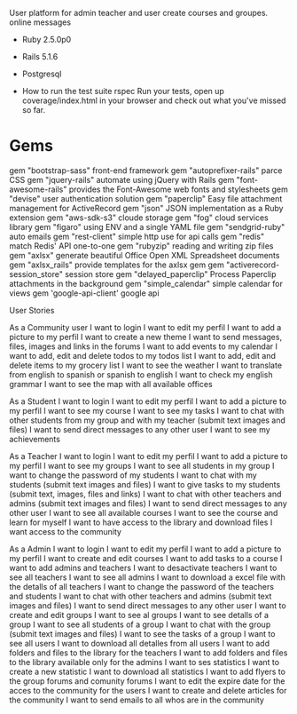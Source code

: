 User platform for admin teacher and user
create courses and groupes.
online messages

* Ruby 2.5.0p0

* Rails 5.1.6

* Postgresql

* How to run the test suite
rspec
Run your tests, open up coverage/index.html in your browser and check out what you've missed so far.

# Gems
gem "bootstrap-sass"
front-end framework
gem "autoprefixer-rails"
parce CSS
gem "jquery-rails"
automate using jQuery with Rails
gem "font-awesome-rails"
provides the Font-Awesome web fonts and stylesheets
gem "devise"
user authentication solution
gem "paperclip"
Easy file attachment management for ActiveRecord
gem "json"
JSON implementation as a Ruby extension
gem "aws-sdk-s3"
cloude storage
gem "fog"
cloud services library
gem "figaro"
using ENV and a single YAML file
gem "sendgrid-ruby"
auto emails
gem "rest-client"
simple http use for api calls
gem "redis"
match Redis' API one-to-one
gem "rubyzip"
reading and writing zip files
gem "axlsx"
generate beautiful Office Open XML Spreadsheet documents 
gem "axlsx_rails"
provide templates for the axlsx gem
gem "activerecord-session_store"
session store
gem "delayed_paperclip"
Process Paperclip attachments in the background
gem "simple_calendar"
simple calendar for views
gem 'google-api-client'
google api 

User Stories

As a Community user
I want to login
I want to edit my perfil
I want to add a picture to my perfil
I want to create a new theme
I want to send messages, files, images and links in the forums
I want to add events to my calendar
I want to add, edit and delete todos to my todos list
I want to add, edit and delete items to my grocery list
I want to see the weather 
I want to translate from english to spanish or spanish to english
I want to check my english grammar
I want to see the map with all available offices

As a Student 
I want to login
I want to edit my perfil
I want to add a picture to my perfil
I want to see my course
I want to see my tasks
I want to chat with other students from my group and with my teacher (submit text images and files)
I want to send direct messages to any other user
I want to see my achievements

As a Teacher
I want to login
I want to edit my perfil
I want to add a picture to my perfil
I want to see my groups
I want to see all students in my group
I want to change the password of my students
I want to chat with my students (submit text images and files)
I want to give tasks to my students (submit text, images, files and links)
I want to chat with other teachers and admins (submit text images and files)
I want to send direct messages to any other user
I want to see all available courses
I want to see the course and learn for myself
I want to have access to the library and download files
I want access to the community

As a Admin
I want to login
I want to edit my perfil
I want to add a picture to my perfil
I want to create and edit courses
I want to add tasks to a course
I want to add admins and teachers
I want to desactivate teachers
I want to see all teachers
I want to see all admins
I want to download a excel file with the detalls of all teachers
I want to change the password of the teachers and students
I want to chat with other teachers and admins (submit text images and files)
I want to send direct messages to any other user
I want to create and edit groups
I want to see al groups
I want to see detalls of a group
I want to see all students of a group
I want to chat with the group (submit text images and files)
I want to see the tasks of a group
I want to see all users
I want to download all detalles from all users
I want to add folders and files to the library for the teachers
I want to add folders and files to the library available only for the admins
I want to ses statistics
I want to create a new statistic
I want to download all statistics
I want to add flyers to the group forums and comunity forums
I want to edit the expire date for the acces to the community for the users
I want to create and delete articles for the community
I want to send emails to all whos are in the community
